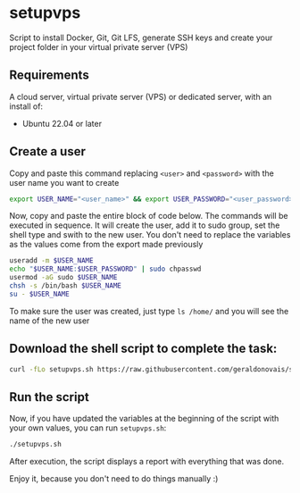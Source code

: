 # setupvps
Script to install Docker, Git, Git LFS, generate SSH keys and create your project folder in your virtual private server (VPS)

## Requirements

A cloud server, virtual private server (VPS) or dedicated server, with an install of:

- Ubuntu 22.04 or later

## Create a user

Copy and paste this command replacing `<user>` and `<password>` with the user name you want to create

```bash
export USER_NAME="<user_name>" && export USER_PASSWORD="<user_password>"
````

Now, copy and paste the entire block of code below. The commands will be executed in sequence. It will create the user, add it to sudo group, set the shell type and swith to the new user. You don't need to replace the variables as the values come from the export made previously

```bash
useradd -m $USER_NAME
echo "$USER_NAME:$USER_PASSWORD" | sudo chpasswd
usermod -aG sudo $USER_NAME
chsh -s /bin/bash $USER_NAME
su - $USER_NAME
````

To make sure the user was created, just type `ls /home/` and you will see the name of the new user

## Download the shell script to complete the task:

```bash
curl -fLo setupvps.sh https://raw.githubusercontent.com/geraldonovais/setupvps/main/setupvps.sh && chmod 700 setupvps.sh
````

## Run the script

Now, if you have updated the variables at the beginning of the script with your own values, you can run `setupvps.sh`:

```bash
./setupvps.sh
````

After execution, the script displays a report with everything that was done. 

Enjoy it, because you don't need to do things manually :)